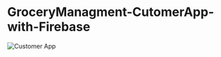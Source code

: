 # GroceryManagment-CutomerApp-with-Firebase
![Customer App](https://user-images.githubusercontent.com/52954202/131648671-d0c00d6a-7d6b-46b5-afbb-6982ae692f42.jpg)

